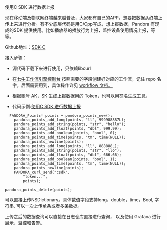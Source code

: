 使用C SDK 进行数据上报

现在移动端及物联网终端越来越普及，大家都有自己的APP，想要把数据从终端上传上来进行分析。有不少底层代码是用C/Cpp写成，想上报数据，Pandora 有现成的SDK 提供使用。比如播放器的播放行为上报，监控设备使用情况上报，等等。


Github地址：[SDK-C](https://github.com/qiniu/pandora-c-sdk)

接入步骤：
* 源代码下载下来进行使用，只依赖libcurl

* 在[七牛工作流引擎控制台](https://portal.qiniu.com/pipeline) 按照需要的字段创建好对应的工作流，记住 repo 名字，后面需要用到，具体操作详见 [workflow 文档。](https://qiniu.github.io/pandora-docs/#/workflow)

* 根据账号 AK，SK 生成上报数据用的 Token，也可以用[签名生成工具](https://qiniu.github.io/pandora-docs/#/akutil)。

* 代码示例:[使用C SDK 进行数据上报](https://github.com/qiniu/pandora-c-sdk/blob/master/test/pandora_curl_test.cpp) 

```
  PANDORA_Points* points = pandora_points_new();
    pandora_points_add_long(points, "ll", 999988887L);
    pandora_points_add_string(points, "str", "hello");
    pandora_points_add_float(points, "dbl", 999.99);
    pandora_points_add_boolean(points, "bool", 0);
    pandora_points_add_time(points, "tm", time(NULL));
    pandora_points_newline(points);
    pandora_points_add_long(points, "ll", 888888L);
    pandora_points_add_string(points, "str", "llo");
    pandora_points_add_float(points, "dbl", 666.66);
    pandora_points_add_boolean(points, "bool", 1);
    pandora_points_add_time(points, "tm", time(NULL));
    pandora_points_newline(points);
    PANDORA_curl_send("csdk", 
        "token...", 
        points);

pandora_points_delete(points);
```
可以直接上传NSDictionary。具体数值字段支持long，double，time，Bool, 字符串. 可以一次上传单条或者多条数据。

上传之后的数据查询可以直接在日志仓库直接进行查询， 以及使用 Grafana 进行展示、监控和告警。


